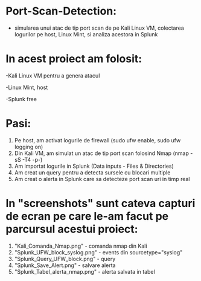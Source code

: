 # Port-Scan-Detection:
- simularea unui atac de tip port scan de pe Kali Linux VM, colectarea logurilor pe host, Linux Mint, si analiza acestora in Splunk
# In acest proiect am folosit:
-Kali Linux VM pentru a genera atacul

-Linux Mint, host

-Splunk free
# Pasi:
1. Pe host, am activat logurile de firewall (sudo ufw enable, sudo ufw logging on)
2. Din Kali VM, am simulat un atac de tip port scan folosind Nmap (nmap -sS -T4 -p-)
3. Am importat logurile in Splunk (Data inputs - Files & Directories)
4. Am creat un query pentru a detecta sursele cu blocari multiple
5. Am creat o alerta in Splunk care sa detecteze port scan uri in timp real
# In "screenshots" sunt cateva capturi de ecran pe care le-am facut pe parcursul acestui proiect:
1. "Kali_Comanda_Nmap.png" - comanda nmap din Kali
2. "Splunk_UFW_block_syslog.png" - events din sourcetype="syslog"
3. "Splunk_Query_UFW_block.png" - query
4. "Splunk_Save_Alert.png" - salvare alerta
5. "Splunk_Tabel_alerta_nmap.png" - alerta salvata in tabel
